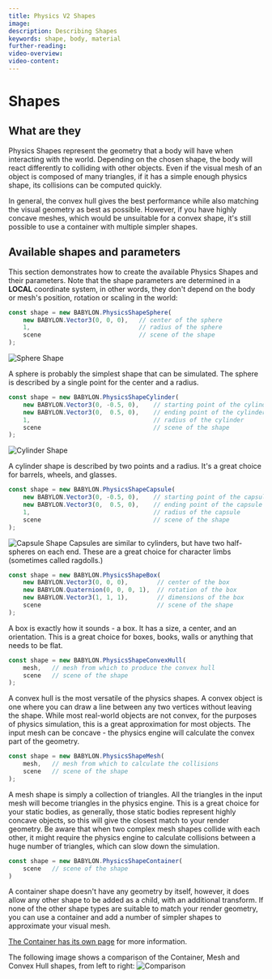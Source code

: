```yaml
---
title: Physics V2 Shapes
image: 
description: Describing Shapes
keywords: shape, body, material
further-reading:
video-overview:
video-content:
---
```


# Shapes

## What are they

Physics Shapes represent the geometry that a body will have when interacting with the world. Depending on the chosen shape, the body will react differently to colliding with other objects. Even if the visual mesh of an object is composed of many triangles, if it has a simple enough physics shape, its collisions can be computed quickly.

In general, the convex hull gives the best performance while also matching the visual geometry as best as possible. However, if you have highly concave meshes, which would be unsuitable for a convex shape, it's still possible to use a container with multiple simpler shapes.

## Available shapes and parameters

This section demonstrates how to create the available Physics Shapes and their parameters. Note that the shape parameters are determined in a **LOCAL** coordinate system, in other words, they don't depend on the body or mesh's position, rotation or scaling in the world:

```javascript
const shape = new BABYLON.PhysicsShapeSphere(
    new BABYLON.Vector3(0, 0, 0),   // center of the sphere
    1,                              // radius of the sphere
    scene                           // scene of the shape
);
```

![Sphere Shape](/img/features/physics/sphere_shape.png)

A sphere is probably the simplest shape that can be simulated. The sphere is described by a single point for the center and a radius.

```javascript
const shape = new BABYLON.PhysicsShapeCylinder(
    new BABYLON.Vector3(0, -0.5, 0),    // starting point of the cylinder segment
    new BABYLON.Vector3(0,  0.5, 0),    // ending point of the cylinder segment
    1,                                  // radius of the cylinder
    scene                               // scene of the shape
);
```

![Cylinder Shape](/img/features/physics/cylinder_shape.png)

A cylinder shape is described by two points and a radius. It's a great choice for barrels, wheels, and glasses.

```javascript
const shape = new BABYLON.PhysicsShapeCapsule(
    new BABYLON.Vector3(0, -0.5, 0),    // starting point of the capsule segment
    new BABYLON.Vector3(0,  0.5, 0),    // ending point of the capsule segment
    1,                                  // radius of the capsule
    scene                               // scene of the shape
);
```

![Capsule Shape](/img/features/physics/capsule_shape.png) Capsules are similar to cylinders, but have two half-spheres on each end. These are a great choice for character limbs (sometimes called ragdolls.)

```javascript
const shape = new BABYLON.PhysicsShapeBox(
    new BABYLON.Vector3(0, 0, 0),        // center of the box
    new BABYLON.Quaternion(0, 0, 0, 1),  // rotation of the box
    new BABYLON.Vector3(1, 1, 1),        // dimensions of the box
    scene                                // scene of the shape
);
```

A box is exactly how it sounds - a box. It has a size, a center, and an orientation. This is a great choice for boxes, books, walls or anything that needs to be flat.

```javascript
const shape = new BABYLON.PhysicsShapeConvexHull(
    mesh,   // mesh from which to produce the convex hull
    scene   // scene of the shape
);
```

A convex hull is the most versatile of the physics shapes. A convex object is one where you can draw a line between any two vertices without leaving the shape. While most real-world objects are not convex, for the purposes of physics simulation, this is a great approximation for most objects. The input mesh can be concave - the physics engine will calculate the convex part of the geometry.

```javascript
const shape = new BABYLON.PhysicsShapeMesh(
    mesh,   // mesh from which to calculate the collisions
    scene   // scene of the shape
);
```

A mesh shape is simply a collection of triangles. All the triangles in the input mesh will become triangles in the physics engine. This is a great choice for your static bodies, as generally, those static bodies represent highly concave objects, so this will give the closest match to your render geometry. Be aware that when two complex mesh shapes collide with each other, it might require the physics engine to calculate collisions between a huge number of triangles, which can slow down the simulation.


```javascript
const shape = new BABYLON.PhysicsShapeContainer(
    scene   // scene of the shape
)
```

A container shape doesn't have any geometry by itself, however, it does allow any other shape to be added as a child, with an additional transform. If none of the other shape types are suitable to match your render geometry, you can use a container and add a number of simpler shapes to approximate your visual mesh.

[The Container has its own page](/features/featuresDeepDive/physics/compounds) for more information.

The following image shows a comparison of the Container, Mesh and Convex Hull shapes, from left to right:
![Comparison](/img/features/physics/shapes_comparison.png)

<Playground id="#Z8HTUN#1" title="Simple scene" description="Simple falling sphere created with body and shape"/>
<Playground id="#EC934B" title="Simple ground mesh example with Havok Physics" description="Simple example of creating a ground collision mesh using the Mesh shape type"/>
